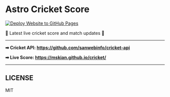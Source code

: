 # Astro Cricket Score  

[![Deploy Website to GitHub Pages](https://github.com/mskian/cricket/actions/workflows/deploy.yml/badge.svg)](https://github.com/mskian/cricket/actions/workflows/deploy.yml)  

🏏 Latest live cricket score and match updates 🥎  

---

**➡ Cricket API: <https://github.com/sanwebinfo/cricket-api>**

**➡ Live Score: <https://mskian.github.io/cricket/>**  

---

## LICENSE

MIT
